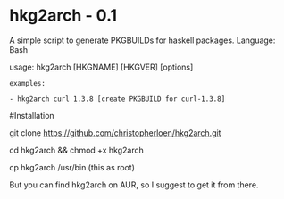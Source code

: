 # hkg2arch - 0.1
A simple script to generate PKGBUILDs for haskell packages. Language: Bash

usage: hkg2arch [HKGNAME] [HKGVER] [options]
    
    examples:
    
    - hkg2arch curl 1.3.8 [create PKGBUILD for curl-1.3.8]

#Installation

git clone https://github.com/christopherloen/hkg2arch.git

cd hkg2arch && chmod +x hkg2arch

cp hkg2arch /usr/bin (this as root)

But you can find hkg2arch on AUR, so I suggest to get it from there.

